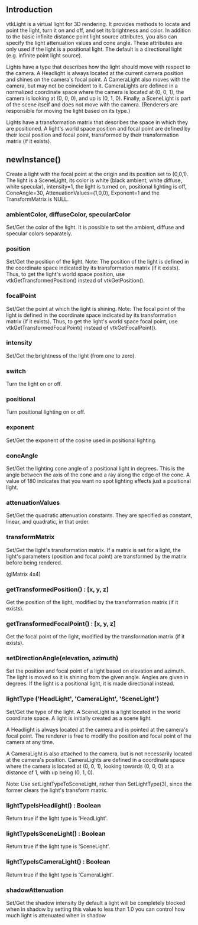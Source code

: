 ## Introduction

vtkLight is a virtual light for 3D rendering. It provides methods to locate
and point the light, turn it on and off, and set its brightness and color.
In addition to the basic infinite distance point light source attributes,
you also can specify the light attenuation values and cone angle.
These attributes are only used if the light is a positional light.
The default is a directional light (e.g. infinite point light source).

Lights have a type that describes how the light should move with respect
to the camera. A Headlight is always located at the current camera position
and shines on the camera's focal point. A CameraLight also moves with
the camera, but may not be coincident to it. CameraLights are defined
in a normalized coordinate space where the camera is located at (0, 0, 1),
the camera is looking at (0, 0, 0), and up is (0, 1, 0). Finally, a
SceneLight is part of the scene itself and does not move with the camera.
(Renderers are responsible for moving the light based on its type.)

Lights have a transformation matrix that describes the space in which
they are positioned. A light's world space position and focal point
are defined by their local position and focal point, transformed by
their transformation matrix (if it exists).

## newInstance()

Create a light with the focal point at the origin and its position
set to (0,0,1). The light is a SceneLight, its color is white
(black ambient, white diffuse, white specular),
intensity=1, the light is turned on, positional lighting is off,
ConeAngle=30, AttenuationValues=(1,0,0), Exponent=1 and the
TransformMatrix is NULL.

### ambientColor, diffuseColor, specularColor

Set/Get the color of the light. It is possible to set the ambient,
diffuse and specular colors separately.

### position

Set/Get the position of the light.
Note: The position of the light is defined in the coordinate
space indicated by its transformation matrix (if it exists).
Thus, to get the light's world space position, use
vtkGetTransformedPosition() instead of vtkGetPosition().

### focalPoint

Set/Get the point at which the light is shining.
Note: The focal point of the light is defined in the coordinate
space indicated by its transformation matrix (if it exists).
Thus, to get the light's world space focal point, use
vtkGetTransformedFocalPoint() instead of vtkGetFocalPoint().

### intensity

Set/Get the brightness of the light (from one to zero).

### switch

Turn the light on or off.

### positional

Turn positional lighting on or off.

### exponent

Set/Get the exponent of the cosine used in positional lighting.

### coneAngle

Set/Get the lighting cone angle of a positional light in degrees.
This is the angle between the axis of the cone and a ray along the edge of
the cone.
A value of 180 indicates that you want no spot lighting effects
just a positional light.

### attenuationValues

Set/Get the quadratic attenuation constants. They are specified as
constant, linear, and quadratic, in that order.

### transformMatrix

Set/Get the light's transformation matrix. If a matrix is set for
a light, the light's parameters (position and focal point) are
transformed by the matrix before being rendered.

(glMatrix 4x4)

### getTransformedPosition() : [x, y, z]

Get the position of the light, modified by the transformation matrix
(if it exists).

### getTransformedFocalPoint() : [x, y, z]

Get the focal point of the light, modified by the transformation matrix
(if it exists).

### setDirectionAngle(elevation, azimuth)

Set the position and focal point of a light based on elevation and
azimuth. The light is moved so it is shining from the given angle.
Angles are given in degrees. If the light is a
positional light, it is made directional instead.

### lightType ('HeadLight', 'CameraLight', 'SceneLight')

Set/Get the type of the light.
A SceneLight is a light located in the world coordinate space. A light
is initially created as a scene light.

A Headlight is always located at the camera and is pointed at the
camera's focal point. The renderer is free to modify the position and
focal point of the camera at any time.

A CameraLight is also attached to the camera, but is not necessarily
located at the camera's position. CameraLights are defined in a
coordinate space where the camera is located at (0, 0, 1), looking
towards (0, 0, 0) at a distance of 1, with up being (0, 1, 0).

Note: Use setLightTypeToSceneLight, rather than SetLightType(3), since
the former clears the light's transform matrix.

### lightTypeIsHeadlight() : Boolean

Return true if the light type is 'HeadLight'.

### lightTypeIsSceneLight() : Boolean

Return true if the light type is 'SceneLight'.

### lightTypeIsCameraLight() : Boolean

Return true if the light type is 'CameraLight'.

### shadowAttenuation

Set/Get the shadow intensity
By default a light will be completely blocked when in shadow
by setting this value to less than 1.0 you can control how much
light is attenuated when in shadow

